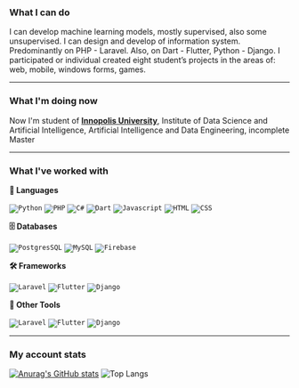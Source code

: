 ### What I can do

I can develop machine learning models, mostly supervised, also some
unsupervised. I can design and develop of information system. Predominantly
on PHP - Laravel. Also, on Dart - Flutter, Python - Django. I participated or
individual created eight student’s projects in the areas of: web, mobile,
windows forms, games.

---

### What I'm doing now

Now I'm student of [**Innopolis University**](https://innopolis.university/en/), Institute of Data Science and Artificial Intelligence,
Artificial Intelligence and Data Engineering, incomplete Master

---

### What I've worked with

**💬 Languages**

<code><img alt="Python" src="https://img.shields.io/badge/python-3670A0?style=for-the-badge&logo=python&logoColor=ffdd54"/></code>
<code><img alt="PHP" src="https://img.shields.io/badge/php-3670A0?style=for-the-badge&logo=php&logoColor=ffdd54"/></code>
<code><img alt="C#" src="https://img.shields.io/badge/c%23-%23239120.svg?style=for-the-badge&logo=c-sharp&logoColor=white"/></code>
<code><img alt="Dart" src="https://img.shields.io/badge/dart-%230175C2.svg?style=for-the-badge&logo=dart&logoColor=white"/></code>
<code><img alt="Javascript" src="https://img.shields.io/badge/javascript-%23323330.svg?style=for-the-badge&logo=javascript&logoColor=%23F7DF1E"/></code>
<code><img alt="HTML" src="https://img.shields.io/badge/html5-%23E34F26.svg?style=for-the-badge&logo=html5&logoColor=white"/></code>
<code><img alt="CSS" src="https://img.shields.io/badge/css3-%231572B6.svg?style=for-the-badge&logo=css3&logoColor=white"/></code>

**🗄️ Databases**

<code><img alt="PostgresSQL" src="https://img.shields.io/badge/postgresql-%23316192.svg?style=for-the-badge&logo=postgresql&logoColor=white"/></code>
<code><img alt="MySQL" src="https://img.shields.io/badge/mysql-%23316192.svg?style=for-the-badge&logo=mysql&logoColor=white"/></code>
<code><img alt="Firebase" src="https://img.shields.io/badge/firebase-%23039BE5.svg?style=for-the-badge&logo=firebase&logoColor=%23FFCB2A"/></code>

**🛠 Frameworks**

<code><img alt="Laravel" src="https://img.shields.io/badge/Laravel-%23FF645F.svg?style=for-the-badge&logo=Laravel&logoColor=white"/></code>
<code><img alt="Flutter" src="https://img.shields.io/badge/Flutter-%2302569B.svg?style=for-the-badge&logo=Flutter&logoColor=white"/></code>
<code><img alt="Django" src="https://img.shields.io/badge/django-%23092E20.svg?style=for-the-badge&logo=django&logoColor=white"/></code>

**🔮 Other Tools**

<code><img alt="Laravel" src="https://img.shields.io/badge/git-%23F05033.svg?style=for-the-badge&logo=git&logoColor=white"/></code>
<code><img alt="Flutter" src="https://img.shields.io/badge/github-%23121011.svg?style=for-the-badge&logo=github&logoColor=white"/></code>
<code><img alt="Django" src="https://img.shields.io/badge/gitlab-%23181717.svg?style=for-the-badge&logo=gitlab&logoColor=white"/></code>

---

### My account stats

[![Anurag's GitHub stats](https://github-readme-stats.vercel.app/api?username=abobafett-dev&theme=tokyonight&hide_title=true&show_icons=true)](https://github.com/anuraghazra/github-readme-stats)
![Top Langs](https://github-readme-stats.vercel.app/api/top-langs/?username=abobafett-dev&layout=compact&theme=tokyonight&hide_title=true)

<!--

[![Harlok's WakaTime stats](https://github-readme-stats.vercel.app/api/wakatime?username=AbobaFett&theme=tokyonight&hide_title=true)](https://github.com/anuraghazra/github-readme-stats)

### Hi there 👋

**abobafett-dev/abobafett-dev** is a ✨ _special_ ✨ repository because its `README.md` (this file) appears on your GitHub profile.

Here are some ideas to get you started:

- 🔭 I’m currently working on ...
- 🌱 I’m currently learning ...
- 👯 I’m looking to collaborate on ...
- 🤔 I’m looking for help with ...
- 💬 Ask me about ...
- 📫 How to reach me: ...
- 😄 Pronouns: ...
- ⚡ Fun fact: ...

documentation about that:
https://docs.github.com/en/account-and-profile/setting-up-and-managing-your-github-profile/customizing-your-profile/managing-your-profile-readme
-->
